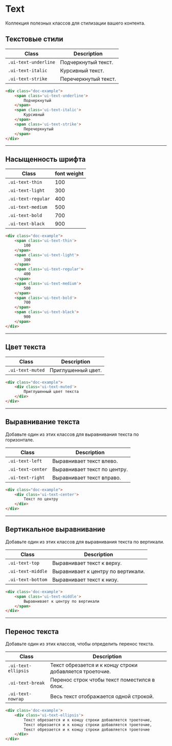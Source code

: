 <!--
docs/helpers/text|3
-->

# Text

Коллекция полезных классов для стилизации вашего контента.

## Текстовые стили

|         Class        |        Description        |
|----------------------|---------------------------|
| `.ui-text-underline` |  Подчеркнутый текст.  |
| `.ui-text-italic`    |  Курсивный текст.     |
| `.ui-text-strike`    |  Перечеркнутый текст. |

``` html
<div class="doc-example">
    <span class='ui-text-underline'>
        Подчеркнутый
    </span>
    <span class='ui-text-italic'>
        Курсивный
    </span>
    <span class='ui-text-strike'>
        Перечеркнутый
    </span>
</div>
```

---

## Насыщенность шрифта

|        Class       |    font weight   |
|--------------------|------------------|
| `.ui-text-thin`    | 100 |
| `.ui-text-light`   | 300 |
| `.ui-text-regular` | 400 |
| `.ui-text-medium`  | 500 |
| `.ui-text-bold`    | 700 |
| `.ui-text-black`   | 900 |

``` html
<div class="doc-example">
    <span class='ui-text-thin'>
        100
    </span>
    <span class='ui-text-light'>
        300
    </span>
    <span class='ui-text-regular'>
        400
    </span>
    <span class='ui-text-medium'>
        500
    </span>
    <span class='ui-text-bold'>
        700
    </span>
    <span class='ui-text-black'>
        900
    </span>
</div>
```

---

## Цвет текста

|       Class      |     Description     |
|------------------|---------------------|
| `.ui-text-muted` | Приглушенный цвет. |

``` html
<div class="doc-example">
    <div class='ui-text-muted'>
        Приглушенный цвет текста
    </div>
</div>
```

---

## Выравнивание текста

Добавьте один из этих классов для выравнивания текста по горизонтале.

|        Class      |          Description          |
|-------------------|-------------------------------|
| `.ui-text-left`   |  Выравнивает текст влево.     |
| `.ui-text-center` |  Выравнивает текст по центру. |
| `.ui-text-right`  |  Выравнивает текст вправо.    |

``` html
<div class="doc-example">
    <div class='ui-text-center'>
        Текст по центру
    </div>
</div>
```

---

## Вертикальное выравнивание

Добавьте один из этих классов для выравнивания текста по вертикали.

|        Class       |             Description             |
|--------------------|-------------------------------------|
| `.ui-text-top`     |  Выравнивает текст к верху.         |
| `.ui-text-middle`  |  Выравнивает к центру по вертикали. |
| `.ui-text-bottom`  |  Выравнивает текст к низу.          |

``` html
<div class='doc-example'>
    <span class='ui-text-middle'>
        Выравнивает к центру по вертикали
    </span>
</div>

```

---

## Перенос текста

Добавьте один из этих классов, чтобы определить перенос текста.

|         Class        |                         Description                        |
|----------------------|------------------------------------------------------------|
| `.ui-text-ellipsis`  |  Текст обрезается и к концу строки добавляется троеточие.  |
| `.ui-text-break`     |  Перенос строк чтобы текст поместился в блок.              |
| `.ui-text-nowrap`    |  Весь текст отображается одной строкой.                    |

``` html
<div class='doc-example'>
    <div class='ui-text-ellipsis'>
        Текст обрезается и к концу строки добавляется троеточие,
        Текст обрезается и к концу строки добавляется троеточие,
        Текст обрезается и к концу строки добавляется троеточие
    </div>
</div>
```

